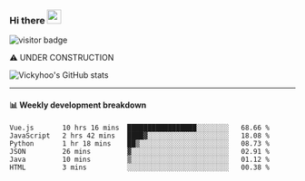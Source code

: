 ### Hi there <a href="https://www.gautamkrishnar.com/"><img src="https://media.giphy.com/media/hvRJCLFzcasrR4ia7z/giphy.gif" width="25px"></a>

![visitor badge](https://visitor-badge.glitch.me/badge?page_id=vickyhoo.vickyhoo&left_color=black&right_color=cornflowerblue)

⚠️ UNDER CONSTRUCTION

![Vickyhoo's GitHub stats](https://github-readme-stats.vercel.app/api?username=vickyhoo&theme=react&show_icons=true&count_private=true)

---

#### :bar_chart: Weekly development breakdown

<!--START_SECTION:waka-->

```text
Vue.js       10 hrs 16 mins  █████████████████░░░░░░░░   68.66 %
JavaScript   2 hrs 42 mins   ████▓░░░░░░░░░░░░░░░░░░░░   18.08 %
Python       1 hr 18 mins    ██▒░░░░░░░░░░░░░░░░░░░░░░   08.73 %
JSON         26 mins         ▓░░░░░░░░░░░░░░░░░░░░░░░░   02.91 %
Java         10 mins         ▒░░░░░░░░░░░░░░░░░░░░░░░░   01.12 %
HTML         3 mins          ░░░░░░░░░░░░░░░░░░░░░░░░░   00.38 %
```

<!--END_SECTION:waka-->


<!--
**vickyhoo/vickyhoo** is a ✨ _special_ ✨ repository because its `README.md` (this file) appears on your GitHub profile.

Here are some ideas to get you started:

- 🔭 I’m currently working on ...
- 🌱 I’m currently learning ...
- 👯 I’m looking to collaborate on ...
- 🤔 I’m looking for help with ...
- 💬 Ask me about ...
- 📫 How to reach me: ...
- 😄 Pronouns: ...
- ⚡ Fun fact: ...
-->
